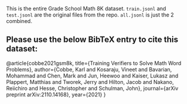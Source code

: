 This is the entire Grade School Math 8K dataset.
`train.jsonl` and `test.jsonl` are the original files from the repo.
`all.jsonl` is just the 2 combined.

## Please use the below BibTeX entry to cite this dataset: ##

@article{cobbe2021gsm8k,
  title={Training Verifiers to Solve Math Word Problems},
  author={Cobbe, Karl and Kosaraju, Vineet and Bavarian, Mohammad and Chen, Mark and Jun, Heewoo and Kaiser, Lukasz and Plappert, Matthias and Tworek, Jerry and Hilton, Jacob and Nakano, Reiichiro and Hesse, Christopher and Schulman, John},
  journal={arXiv preprint arXiv:2110.14168},
  year={2021}
}
